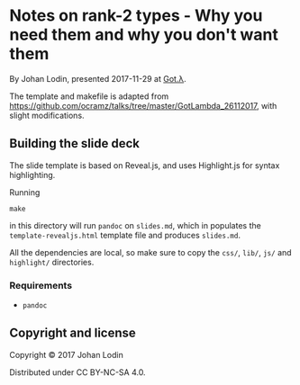 # Notes on rank-2 types - Why you need them and why you don't want them

By Johan Lodin, presented 2017-11-29 at [Got.λ](https://www.meetup.com/got-lambda/).

The template and makefile is adapted from https://github.com/ocramz/talks/tree/master/GotLambda_26112017, with slight modifications.

## Building the slide deck

The slide template is based on Reveal.js, and uses Highlight.js for syntax highlighting.

Running

    make

in this directory will run `pandoc` on `slides.md`, which in populates the `template-revealjs.html` template file and produces `slides.md`.

All the dependencies are local, so make sure to copy the `css/`, `lib/`, `js/` and `highlight/` directories.

### Requirements

* `pandoc`

## Copyright and license

Copyright © 2017 Johan Lodin

Distributed under CC BY-NC-SA 4.0.
